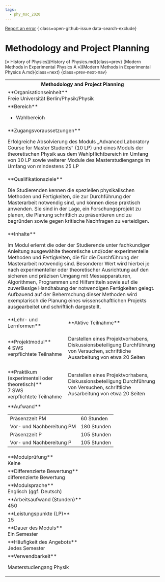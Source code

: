 ```yaml
---
tags:
  - phy_msc_2020
---
```

[Report an error](https://github.com/SGSSGene/FUB-SUP/issues/new?title=Error%20in%20%22Methodology%20and%20Project%20Planning%22&body=There%20seems%20to%20be%20an%20error%20in%20module%20%22Methodology%20and%20Project%20Planning%22%2E%0A%0A%3CDescribe%20here%20a%20slightly%20more%20detailed%20description%20of%20what%20is%20wrong%3E&labels=bug)
{ class=open-github-issue data-search-exclude}

# Methodology and Project Planning

[« History of Physics](History of Physics.md){class=prev}
[Modern Methods in Experimental Physics A »](Modern Methods in Experimental Physics A.md){class=next}
{class=prev-next-nav}

<table markdown id="moduledesc">
<tr markdown class="moduledesc_head"><th colspan="2">Methodology and Project Planning </th></tr>
<tr markdown><td colspan="2">**Organisationseinheit**   <br>Freie Universität Berlin/Physik/Physik</td></tr>

<tr markdown><td colspan="2">**Bereich**<br>


- Wahlbereich

</td></tr>

<tr markdown><td colspan="2">**Zugangsvoraussetzungen** <br>

Erfolgreiche Absolvierung des Moduls „Advanced Laboratory Course for Master
Students“ (10 LP) und eines Moduls der theoretischen Physik aus dem Wahlpflichtbereich im Umfang von 10 LP
sowie weiterer Module des Masterstudiengangs im Umfang von mindestens 25 LP


</td></tr>
<tr markdown><td colspan="2">**Qualifikationsziele**    <br>

Die Studierenden kennen die speziellen physikalischen Methoden und
Fertigkeiten, die zur Durchführung der Masterarbeit notwendig sind, und
können diese praktisch anwenden. Sie sind in der Lage, ein Forschungsprojekt
zu planen, die Planung schriftlich zu präsentieren und zu begründen sowie
gegen kritische Nachfragen zu verteidigen.


</td></tr>
<tr markdown><td colspan="2">**Inhalte**                <br>

Im Modul erlernt die oder der Studierende unter fachkundiger Anleitung
ausgewählte theoretische und/oder experimentelle Methoden und Fertigkeiten,
die für die Durchführung der Masterarbeit notwendig sind. Besonderer Wert
wird hierbei je nach experimenteller oder theoretischer Ausrichtung auf den
sicheren und präzisen Umgang mit Messapparaturen, Algorithmen, Programmen
und Hilfsmitteln sowie auf die zuverlässige Handhabung der notwendigen
Fertigkeiten gelegt. Aufbauend auf der Beherrschung dieser Methoden wird
exemplarisch die Planung eines wissenschaftlichen Projekts ausgearbeitet und
schriftlich dargestellt.


</td></tr>

<tr markdown><td>**Lehr- und Lernformen**</td><td>**Aktive Teilnahme**</td></tr>
<tr markdown><td> **Projektmodul** <br>4 SWS <br> verpflichtete Teilnahme</td><td>

Darstellen eines Projektvorhabens, Diskussionsbeteiligung
Durchführung von Versuchen, schriftliche Ausarbeitung von etwa 20 Seiten
</td></tr>
<tr markdown><td> **Praktikum (experimentell oder theoretisch)** <br>7 SWS <br> verpflichtete Teilnahme</td><td>

Darstellen eines Projektvorhabens, Diskussionsbeteiligung
Durchführung von Versuchen, schriftliche Ausarbeitung von etwa 20 Seiten
</td></tr>
<tr markdown><td colspan="2">**Aufwand**                <br>
<table class="aufwand_table">
<tr><td>Präsenzzeit PM</td><td>60 Stunden</td></tr>
<tr><td>Vor- und Nachbereitung PM</td><td>180 Stunden</td></tr>
<tr><td>Präsenzzeit P</td><td>105 Stunden</td></tr>
<tr><td>Vor- und Nachbereitung P</td><td>105 Stunden</td></tr>
</table>

</td></tr>
<tr markdown><td colspan="2">**Modulprüfung**             <br>Keine


</td></tr>
<tr markdown><td colspan="2">**Differenzierte Bewertung** <br>differenzierte Bewertung

</td></tr>
<tr markdown><td colspan="2">**Modulsprache**             <br>Englisch (ggf. Deutsch)</td></tr>
<tr markdown><td colspan="2">**Arbeitsaufwand (Stunden)** <br>450</td></tr>
<tr markdown><td colspan="2">**Leistungspunkte (LP)**     <br>15</td></tr>
<tr markdown><td colspan="2">**Dauer des Moduls**         <br>Ein Semester</td></tr>
<tr markdown><td colspan="2">**Häufigkeit des Angebots**  <br>Jedes Semester</td></tr>
<tr markdown><td colspan="2">**Verwendbarkeit**           <br>

Masterstudiengang Physik


</td></tr>

</table>
